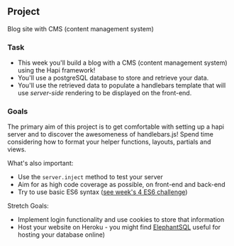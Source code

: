 ## Project

Blog site with CMS (content management system)

### Task
- This week you'll build a blog with a CMS (content management system) using the Hapi framework!
- You'll use a postgreSQL database to store and retrieve your data.
- You'll use the retrieved data to populate a handlebars template that will use _server-side_ rendering to be displayed on the front-end.


### Goals

The primary aim of this project is to get comfortable with setting up a hapi server and to discover the awesomeness of handlebars.js! Spend time considering how to format your helper functions, layouts, partials and views.


What's also important:

- Use the `server.inject` method to test your server
- Aim for as high code coverage as possible, on front-end and back-end
- Try to use basic ES6 syntax ([see week's 4 ES6 challenge](https://github.com/stevehopkinson))

Stretch Goals:

- Implement login functionality and use cookies to store that information
- Host your website on Heroku - you might find [ElephantSQL](https://www.elephantsql.com/docs/index.html) useful for hosting your database online)
